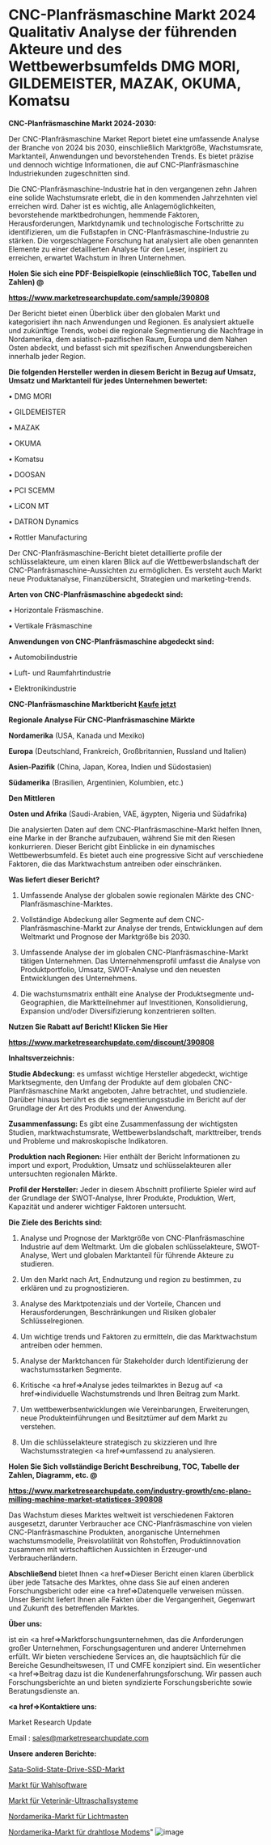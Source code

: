 # CNC-Planfräsmaschine Markt 2024 Qualitativ Analyse der führenden Akteure und des Wettbewerbsumfelds DMG MORI, GILDEMEISTER, MAZAK, OKUMA, Komatsu

<strong>CNC-Planfräsmaschine Markt 2024-2030:</strong>

Der CNC-Planfräsmaschine Market Report bietet eine umfassende Analyse der Branche von 2024 bis 2030, einschließlich Marktgröße, Wachstumsrate, Marktanteil, Anwendungen und bevorstehenden Trends. Es bietet präzise und dennoch wichtige Informationen, die auf CNC-Planfräsmaschine Industriekunden zugeschnitten sind.

Die CNC-Planfräsmaschine-Industrie hat in den vergangenen zehn Jahren eine solide Wachstumsrate erlebt, die in den kommenden Jahrzehnten viel erreichen wird. Daher ist es wichtig, alle Anlagemöglichkeiten, bevorstehende marktbedrohungen, hemmende Faktoren, Herausforderungen, Marktdynamik und technologische Fortschritte zu identifizieren, um die Fußstapfen in CNC-Planfräsmaschine-Industrie zu stärken. Die vorgeschlagene Forschung hat analysiert alle oben genannten Elemente zu einer detaillierten Analyse für den Leser, inspiriert zu erreichen, erwartet Wachstum in Ihren Unternehmen.



<strong>Holen Sie sich eine PDF-Beispielkopie (einschließlich TOC, Tabellen und Zahlen) @
</strong>

<strong><a href=https://www.marketresearchupdate.com/sample/390808>

<strong>https://www.marketresearchupdate.com/sample/390808</u></font></a></strong></strong>

Der Bericht bietet einen Überblick über den globalen Markt und kategorisiert ihn nach Anwendungen und Regionen. Es analysiert aktuelle und zukünftige Trends, wobei die regionale Segmentierung die Nachfrage in Nordamerika, dem asiatisch-pazifischen Raum, Europa und dem Nahen Osten abdeckt, und befasst sich mit spezifischen Anwendungsbereichen innerhalb jeder Region.



<strong>Die folgenden Hersteller werden in diesem Bericht in Bezug auf Umsatz, Umsatz und Marktanteil für jedes Unternehmen bewertet:</strong>

• DMG MORI

• GILDEMEISTER

• MAZAK

• OKUMA

• Komatsu

• DOOSAN

• PCI SCEMM

• LiCON MT

• DATRON Dynamics

• Rottler Manufacturing

Der CNC-Planfräsmaschine-Bericht bietet detaillierte profile der schlüsselakteure, um einen klaren Blick auf die Wettbewerbslandschaft der CNC-Planfräsmaschine-Aussichten zu ermöglichen. Es versteht auch Markt neue Produktanalyse, Finanzübersicht, Strategien und marketing-trends.



<strong>Arten von CNC-Planfräsmaschine abgedeckt sind:</strong>

• Horizontale Fräsmaschine.

• Vertikale Fräsmaschine



<strong>Anwendungen von CNC-Planfräsmaschine abgedeckt sind:</strong>

• Automobilindustrie

• Luft- und Raumfahrtindustrie

• Elektronikindustrie



<strong>CNC-Planfräsmaschine Marktbericht <a href=https://www.marketresearchupdate.com/buynow/390808>Kaufe jetzt</a></strong>



<strong>Regionale Analyse Für CNC-Planfräsmaschine Märkte</strong>



<strong>Nordamerika</strong> (USA, Kanada und Mexiko)



<strong>Europa</strong> (Deutschland, Frankreich, Großbritannien, Russland und Italien)



<strong>Asien-Pazifik</strong> (China, Japan, Korea, Indien und Südostasien)



<strong>Südamerika</strong> (Brasilien, Argentinien, Kolumbien, etc.)



<strong>Den Mittleren</strong> 

<strong>Osten und Afrika</strong> (Saudi-Arabien, VAE, ägypten, Nigeria und Südafrika)

Die analysierten Daten auf dem CNC-Planfräsmaschine-Markt helfen Ihnen, eine Marke in der Branche aufzubauen, während Sie mit den Riesen konkurrieren. Dieser Bericht gibt Einblicke in ein dynamisches Wettbewerbsumfeld. Es bietet auch eine progressive Sicht auf verschiedene Faktoren, die das Marktwachstum antreiben oder einschränken.



<strong>Was liefert dieser Bericht?</strong>

1. Umfassende Analyse der globalen sowie regionalen Märkte des CNC-Planfräsmaschine-Marktes.

2. Vollständige Abdeckung aller Segmente auf dem CNC-Planfräsmaschine-Markt zur Analyse der trends, Entwicklungen auf dem Weltmarkt und Prognose der Marktgröße bis 2030.

3. Umfassende Analyse der im globalen CNC-Planfräsmaschine-Markt tätigen Unternehmen. Das Unternehmensprofil umfasst die Analyse von Produktportfolio, Umsatz, SWOT-Analyse und den neuesten Entwicklungen des Unternehmens.

4. Die wachstumsmatrix enthält eine Analyse der Produktsegmente und-Geographien, die Marktteilnehmer auf Investitionen, Konsolidierung, Expansion und/oder Diversifizierung konzentrieren sollten.



<strong>Nutzen Sie Rabatt auf Bericht! Klicken Sie Hier
</strong>

<strong><a href=https://www.marketresearchupdate.com/discount/390808>https://www.marketresearchupdate.com/discount/390808</b></u></font></strong></a>



<strong>Inhaltsverzeichnis:</strong>



<strong>Studie Abdeckung:</strong> es umfasst wichtige Hersteller abgedeckt, wichtige Marktsegmente, den Umfang der Produkte auf dem globalen CNC-Planfräsmaschine Markt angeboten, Jahre betrachtet, und studienziele. Darüber hinaus berührt es die segmentierungsstudie im Bericht auf der Grundlage der Art des Produkts und der Anwendung.



<strong>Zusammenfassung:</strong> Es gibt eine Zusammenfassung der wichtigsten Studien, marktwachstumsrate, Wettbewerbslandschaft, markttreiber, trends und Probleme und makroskopische Indikatoren.



<strong>Produktion nach Regionen:</strong> Hier enthält der Bericht Informationen zu import und export, Produktion, Umsatz und schlüsselakteuren aller untersuchten regionalen Märkte.



<strong>Profil der Hersteller:</strong> Jeder in diesem Abschnitt profilierte Spieler wird auf der Grundlage der SWOT-Analyse, Ihrer Produkte, Produktion, Wert, Kapazität und anderer wichtiger Faktoren untersucht.



<strong>Die Ziele des Berichts sind:</strong>

1) Analyse und Prognose der Marktgröße von CNC-Planfräsmaschine Industrie auf dem Weltmarkt.
Um die globalen schlüsselakteure, SWOT-Analyse, Wert und globalen Marktanteil für führende Akteure zu studieren.

2) Um den Markt nach Art, Endnutzung und region zu bestimmen, zu erklären und zu prognostizieren.

3) Analyse des Marktpotenzials und der Vorteile, Chancen und Herausforderungen, Beschränkungen und Risiken globaler Schlüsselregionen.

4) Um wichtige trends und Faktoren zu ermitteln, die das Marktwachstum antreiben oder hemmen.

5) Analyse der Marktchancen für Stakeholder durch Identifizierung der wachstumsstarken Segmente.

6) Kritische <a href=>Analyse</a> jedes teilmarktes in Bezug auf <a href=>individuelle</a> Wachstumstrends und Ihren Beitrag zum Markt.

7) Um wettbewerbsentwicklungen wie Vereinbarungen, Erweiterungen, neue Produkteinführungen und Besitztümer auf dem Markt zu verstehen.

8) Um die schlüsselakteure strategisch zu skizzieren und Ihre Wachstumsstrategien <a href=>umfassend</a> zu analysieren.



<strong>Holen Sie Sich vollständige Bericht Beschreibung, TOC, Tabelle der Zahlen, Diagramm, etc. @ </strong>

<strong><a href=https://www.marketresearchupdate.com/industry-growth/cnc-plano-milling-machine-market-statistices-390808>https://www.marketresearchupdate.com/industry-growth/cnc-plano-milling-machine-market-statistices-390808</a></font></strong>

Das Wachstum dieses Marktes weltweit ist verschiedenen Faktoren ausgesetzt, darunter Verbraucher ace CNC-Planfräsmaschine von vielen CNC-Planfräsmaschine Produkten, anorganische Unternehmen wachstumsmodelle, Preisvolatilität von Rohstoffen, Produktinnovation zusammen mit wirtschaftlichen Aussichten in Erzeuger-und Verbraucherländern.



<strong>Abschließend</strong> bietet Ihnen <a href=>Dieser</a> Bericht einen klaren überblick über jede Tatsache des Marktes, ohne dass Sie auf einen anderen Forschungsbericht oder eine <a href=>Datenquelle</a> verweisen müssen. Unser Bericht liefert Ihnen alle Fakten über die Vergangenheit, Gegenwart und Zukunft des betreffenden Marktes.



<strong>Über uns:</strong>

 ist ein <a href=>Marktfors</a>chungsunternehmen, das die Anforderungen großer Unternehmen, Forschungsagenturen und anderer Unternehmen erfüllt. Wir bieten verschiedene Services an, die hauptsächlich für die Bereiche Gesundheitswesen, IT und CMFE konzipiert sind. Ein wesentlicher <a href=>Beitrag</a> dazu ist die Kundenerfahrungsforschung. Wir passen auch Forschungsberichte an und bieten syndizierte Forschungsberichte sowie Beratungsdienste an.



<strong><a href=>Kontaktiere uns:</a></strong>

Market Research Update

Email : sales@marketresearchupdate.com



<strong>Unsere anderen Berichte:</strong>

<a href=https://www.linkedin.com/pulse/sata-solid-state-drive-ssd-market-has-huge-demand>Sata-Solid-State-Drive-SSD-Markt</a>

<a href=https://www.linkedin.com/pulse/voting-software-market-industry-analysis-segments>Markt für Wahlsoftware</a>

<a href=https://www.linkedin.com/pulse/veterinary-ultrasound-systems-market-outlooks>Markt für Veterinär-Ultraschallsysteme</a>

<a href=https://www.linkedin.com/pulse/north-america-lighting-pole-market-2023-comprehensive>Nordamerika-Markt für Lichtmasten</a>

<a href=https://www.linkedin.com/pulse/north-america-wireless-modem-market-new-report>Nordamerika-Markt für drahtlose Modems</a>"
![image](https://github.com/Gayatrikarjule/Market-Analysis-361/assets/97346546/be4613fa-80c3-4c38-9752-3e128cff0901)
